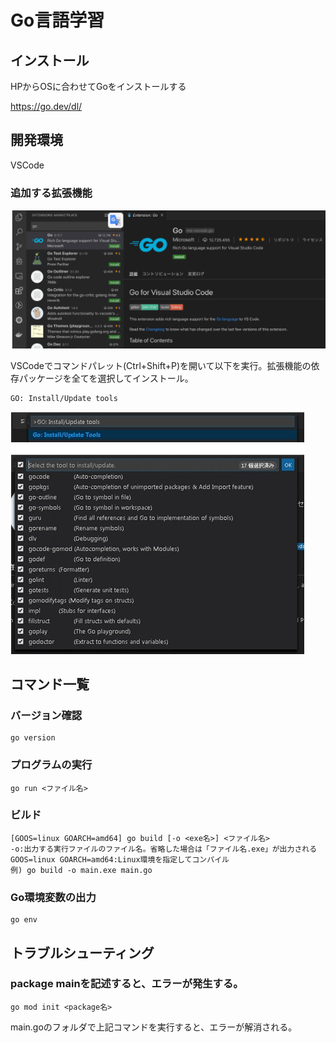 # Go言語学習

## インストール

HPからOSに合わせてGoをインストールする

<https://go.dev/dl/>

## 開発環境

VSCode

### 追加する拡張機能

![拡張機能](VSCode%E6%8B%A1%E5%BC%B5.png)

VSCodeでコマンドパレット(Ctrl+Shift+P)を開いて以下を実行。拡張機能の依存パッケージを全てを選択してインストール。

    GO: Install/Update tools

![拡張機能コマンドパレット](VSCode%E6%8B%A1%E5%BC%B5_%E3%82%B3%E3%83%9E%E3%83%B3%E3%83%89%E3%83%91%E3%83%AC%E3%83%83%E3%83%88.png)

## コマンド一覧

### バージョン確認

    go version

### プログラムの実行

    go run <ファイル名>

### ビルド

    [GOOS=linux GOARCH=amd64] go build [-o <exe名>] <ファイル名>
    -o:出力する実行ファイルのファイル名。省略した場合は「ファイル名.exe」が出力される
    GOOS=linux GOARCH=amd64:Linux環境を指定してコンパイル
    例) go build -o main.exe main.go

### Go環境変数の出力

    go env

## トラブルシューティング

### package mainを記述すると、エラーが発生する。

    go mod init <package名>
main.goのフォルダで上記コマンドを実行すると、エラーが解消される。